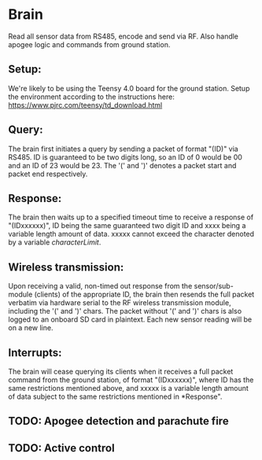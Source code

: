 # Brain
Read all sensor data from RS485, encode and send via RF. Also handle apogee logic and commands from ground station.

## Setup:
We're likely to be using the Teensy 4.0 board for the ground station. Setup the environment according to the instructions here:
https://www.pjrc.com/teensy/td_download.html

## Query:
The brain first initiates a query by sending a packet of format "(ID)" via RS485. ID is guaranteed to be two digits long, so an ID of 0 would be 00 and an ID of 23 would be 23. The '(' and ')' denotes a packet start and packet end respectively.

## Response:
The brain then waits up to a specified timeout time to receive a response of "(IDxxxxxx)", ID being the same guaranteed two digit ID and xxxx being a variable length amount of data. xxxxx cannot exceed the character denoted by a variable *characterLimit*.

## Wireless transmission:
Upon receiving a valid, non-timed out response from the sensor/sub-module (clients) of the appropriate ID, the brain then resends the full packet verbatim via hardware serial to the RF wireless transmission module, including the '(' and ')' chars. The packet without '(' and ')' chars is also logged to an onboard SD card in plaintext. Each new sensor reading will be on a new line.

## Interrupts:
The brain will cease querying its clients when it receives a full packet command from the ground station, of format "(IDxxxxxx)", where ID has the same restrictions mentioned above, and xxxxx is a variable length amount of data subject to the same restrictions mentioned in *Response".

## TODO: Apogee detection and parachute fire
## TODO: Active control
